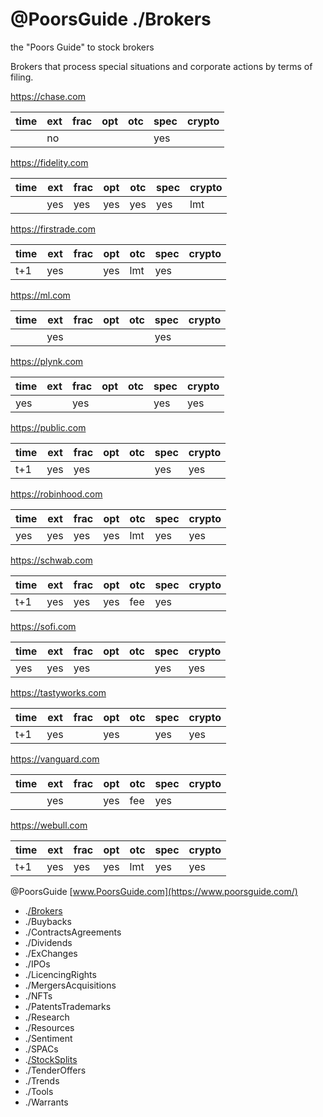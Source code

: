 # @PoorsGuide ./Brokers 

the "Poors Guide" to stock brokers

Brokers that process special situations and corporate actions by terms of filing.

https://chase.com 

| time | ext | frac | opt | otc | spec | crypto |                                 
| ---- | --- | ---- | --- | --- | ---- | ---- |
|      | no  |      |     |     | yes  |      |     

https://fidelity.com 

| time | ext | frac | opt | otc | spec | crypto |                                 
| ---- | --- | ---- | --- | --- | ---- | ---- |
|      | yes | yes  | yes | yes | yes  | lmt  |  

https://firstrade.com 

| time | ext | frac | opt | otc | spec | crypto |                                 
| ---- | --- | ---- | --- | --- | ---- | ---- |
| t+1  | yes |      | yes | lmt | yes  |      |  

https://ml.com  

| time | ext | frac | opt | otc | spec | crypto |                                 
| ---- | --- | ---- | --- | --- | ---- | ---- |
|      | yes |      |     |     | yes  |      |  

https://plynk.com  

| time | ext | frac | opt | otc | spec | crypto |                                 
| ---- | --- | ---- | --- | --- | ---- | ---- |
| yes  |     | yes  |     |     | yes  | yes  |  

https://public.com  

| time | ext | frac | opt | otc | spec | crypto |                                 
| ---- | --- | ---- | --- | --- | ---- | ---- |
| t+1  | yes | yes  |     |     | yes  | yes  |  

https://robinhood.com 

| time | ext | frac | opt | otc | spec | crypto |                                 
| ---- | --- | ---- | --- | --- | ---- | ---- |
| yes  | yes | yes  | yes | lmt | yes  | yes  |  

https://schwab.com 

| time | ext | frac | opt | otc | spec | crypto |                                 
| ---- | --- | ---- | --- | --- | ---- | ---- |
| t+1  | yes | yes  | yes | fee | yes  |      |  

https://sofi.com 

| time | ext | frac | opt | otc | spec | crypto |                                 
| ---- | --- | ---- | --- | --- | ---- | ---- |
| yes  | yes | yes  |     |     | yes  | yes  |  

https://tastyworks.com 

| time | ext | frac | opt | otc | spec | crypto |                                 
| ---- | --- | ---- | --- | --- | ---- | ---- |
| t+1  | yes |      | yes |     | yes  | yes  |    

https://vanguard.com 

| time | ext | frac | opt | otc | spec | crypto |                                 
| ---- | --- | ---- | --- | --- | ---- | ---- |
|      | yes |      | yes | fee | yes  |      |  

https://webull.com 

| time | ext | frac | opt | otc | spec | crypto |                                 
| ---- | --- | ---- | --- | --- | ---- | ---- |
| t+1  | yes | yes  | yes | lmt | yes  | yes  | 



 @PoorsGuide [www.PoorsGuide.com](https://www.poorsguide.com/) 
- .[/Brokers](https://www.poorsguide.com/brokers)  
- ./Buybacks
- ./ContractsAgreements
- ./Dividends 
- ./ExChanges 
- ./IPOs
- ./LicencingRights
- ./MergersAcquisitions 
- ./NFTs
- ./PatentsTrademarks
- ./Research 
- ./Resources 
- ./Sentiment 
- ./SPACs
- .[/StockSplits](https://www.poorsguide.com/stocksplits) 
- ./TenderOffers 
- ./Trends
- ./Tools 
- ./Warrants
